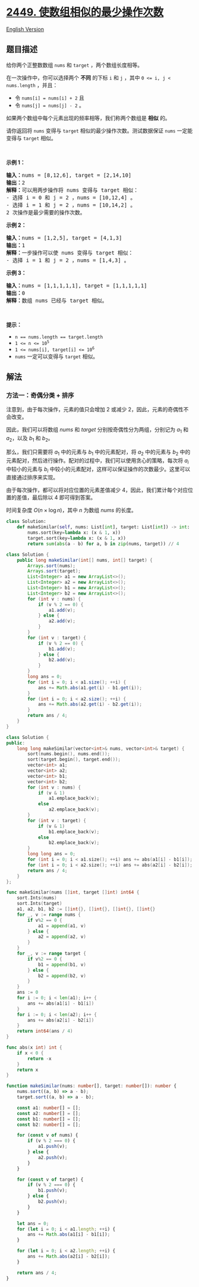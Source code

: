 # [2449. 使数组相似的最少操作次数](https://leetcode.cn/problems/minimum-number-of-operations-to-make-arrays-similar)

[English Version](/solution/2400-2499/2449.Minimum%20Number%20of%20Operations%20to%20Make%20Arrays%20Similar/README_EN.md)

## 题目描述

<!-- 这里写题目描述 -->

<p>给你两个正整数数组&nbsp;<code>nums</code> 和&nbsp;<code>target</code>&nbsp;，两个数组长度相等。</p>

<p>在一次操作中，你可以选择两个 <strong>不同</strong>&nbsp;的下标&nbsp;<code>i</code> 和&nbsp;<code>j</code>&nbsp;，其中&nbsp;<code>0 &lt;= i, j &lt; nums.length</code>&nbsp;，并且：</p>

<ul>
	<li>令&nbsp;<code>nums[i] = nums[i] + 2</code>&nbsp;且</li>
	<li>令&nbsp;<code>nums[j] = nums[j] - 2</code>&nbsp;。</li>
</ul>

<p>如果两个数组中每个元素出现的频率相等，我们称两个数组是 <strong>相似</strong>&nbsp;的。</p>

<p>请你返回将 <code>nums</code>&nbsp;变得与 <code>target</code>&nbsp;相似的最少操作次数。测试数据保证 <code>nums</code>&nbsp;一定能变得与 <code>target</code>&nbsp;相似。</p>

<p>&nbsp;</p>

<p><strong>示例 1：</strong></p>

<pre>
<b>输入：</b>nums = [8,12,6], target = [2,14,10]
<b>输出：</b>2
<b>解释：</b>可以用两步操作将 nums 变得与 target 相似：
- 选择 i = 0 和 j = 2 ，nums = [10,12,4] 。
- 选择 i = 1 和 j = 2 ，nums = [10,14,2] 。
2 次操作是最少需要的操作次数。
</pre>

<p><strong>示例 2：</strong></p>

<pre>
<b>输入：</b>nums = [1,2,5], target = [4,1,3]
<b>输出：</b>1
<b>解释：</b>一步操作可以使 nums 变得与 target 相似：
- 选择 i = 1 和 j = 2 ，nums = [1,4,3] 。
</pre>

<p><strong>示例 3：</strong></p>

<pre>
<b>输入：</b>nums = [1,1,1,1,1], target = [1,1,1,1,1]
<b>输出：</b>0
<b>解释：</b>数组 nums 已经与 target 相似。
</pre>

<p>&nbsp;</p>

<p><strong>提示：</strong></p>

<ul>
	<li><code>n == nums.length == target.length</code></li>
	<li><code>1 &lt;= n &lt;= 10<sup>5</sup></code></li>
	<li><code>1 &lt;= nums[i], target[i] &lt;= 10<sup>6</sup></code></li>
	<li><code>nums</code>&nbsp;一定可以变得与&nbsp;<code>target</code> 相似。</li>
</ul>

## 解法

### 方法一：奇偶分类 + 排序

注意到，由于每次操作，元素的值只会增加 $2$ 或减少 $2$，因此，元素的奇偶性不会改变。

因此，我们可以将数组 $nums$ 和 $target$ 分别按奇偶性分为两组，分别记为 $a_1$ 和 $a_2$，以及 $b_1$ 和 $b_2$。

那么，我们只需要将 $a_1$ 中的元素与 $b_1$ 中的元素配对，将 $a_2$ 中的元素与 $b_2$ 中的元素配对，然后进行操作。配对的过程中，我们可以使用贪心的策略，每次将 $a_i$ 中较小的元素与 $b_i$ 中较小的元素配对，这样可以保证操作的次数最少。这里可以直接通过排序来实现。

由于每次操作，都可以将对应位置的元素差值减少 $4$，因此，我们累计每个对应位置的差值，最后除以 $4$ 即可得到答案。

时间复杂度 $O(n \times \log n)$，其中 $n$ 为数组 $nums$ 的长度。

<!-- tabs:start -->

```python
class Solution:
    def makeSimilar(self, nums: List[int], target: List[int]) -> int:
        nums.sort(key=lambda x: (x & 1, x))
        target.sort(key=lambda x: (x & 1, x))
        return sum(abs(a - b) for a, b in zip(nums, target)) // 4
```

```java
class Solution {
    public long makeSimilar(int[] nums, int[] target) {
        Arrays.sort(nums);
        Arrays.sort(target);
        List<Integer> a1 = new ArrayList<>();
        List<Integer> a2 = new ArrayList<>();
        List<Integer> b1 = new ArrayList<>();
        List<Integer> b2 = new ArrayList<>();
        for (int v : nums) {
            if (v % 2 == 0) {
                a1.add(v);
            } else {
                a2.add(v);
            }
        }
        for (int v : target) {
            if (v % 2 == 0) {
                b1.add(v);
            } else {
                b2.add(v);
            }
        }
        long ans = 0;
        for (int i = 0; i < a1.size(); ++i) {
            ans += Math.abs(a1.get(i) - b1.get(i));
        }
        for (int i = 0; i < a2.size(); ++i) {
            ans += Math.abs(a2.get(i) - b2.get(i));
        }
        return ans / 4;
    }
}
```

```cpp
class Solution {
public:
    long long makeSimilar(vector<int>& nums, vector<int>& target) {
        sort(nums.begin(), nums.end());
        sort(target.begin(), target.end());
        vector<int> a1;
        vector<int> a2;
        vector<int> b1;
        vector<int> b2;
        for (int v : nums) {
            if (v & 1)
                a1.emplace_back(v);
            else
                a2.emplace_back(v);
        }
        for (int v : target) {
            if (v & 1)
                b1.emplace_back(v);
            else
                b2.emplace_back(v);
        }
        long long ans = 0;
        for (int i = 0; i < a1.size(); ++i) ans += abs(a1[i] - b1[i]);
        for (int i = 0; i < a2.size(); ++i) ans += abs(a2[i] - b2[i]);
        return ans / 4;
    }
};
```

```go
func makeSimilar(nums []int, target []int) int64 {
	sort.Ints(nums)
	sort.Ints(target)
	a1, a2, b1, b2 := []int{}, []int{}, []int{}, []int{}
	for _, v := range nums {
		if v%2 == 0 {
			a1 = append(a1, v)
		} else {
			a2 = append(a2, v)
		}
	}
	for _, v := range target {
		if v%2 == 0 {
			b1 = append(b1, v)
		} else {
			b2 = append(b2, v)
		}
	}
	ans := 0
	for i := 0; i < len(a1); i++ {
		ans += abs(a1[i] - b1[i])
	}
	for i := 0; i < len(a2); i++ {
		ans += abs(a2[i] - b2[i])
	}
	return int64(ans / 4)
}

func abs(x int) int {
	if x < 0 {
		return -x
	}
	return x
}
```

```ts
function makeSimilar(nums: number[], target: number[]): number {
    nums.sort((a, b) => a - b);
    target.sort((a, b) => a - b);

    const a1: number[] = [];
    const a2: number[] = [];
    const b1: number[] = [];
    const b2: number[] = [];

    for (const v of nums) {
        if (v % 2 === 0) {
            a1.push(v);
        } else {
            a2.push(v);
        }
    }

    for (const v of target) {
        if (v % 2 === 0) {
            b1.push(v);
        } else {
            b2.push(v);
        }
    }

    let ans = 0;
    for (let i = 0; i < a1.length; ++i) {
        ans += Math.abs(a1[i] - b1[i]);
    }

    for (let i = 0; i < a2.length; ++i) {
        ans += Math.abs(a2[i] - b2[i]);
    }

    return ans / 4;
}
```

<!-- tabs:end -->

<!-- end -->

